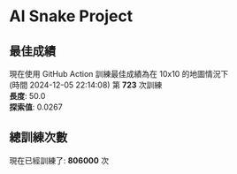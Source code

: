 
# AI Snake Project

## **最佳成績**





























































































































現在使用 GitHub Action 訓練最佳成績為在 10x10 的地圖情況下  
(時間 2024-12-05 22:14:08) 第 **723** 次訓練  
**長度**: 50.0  
**探索值**: 0.0267



























































































































































































































































## 總訓練次數
現在已經訓練了: **806000** 次
